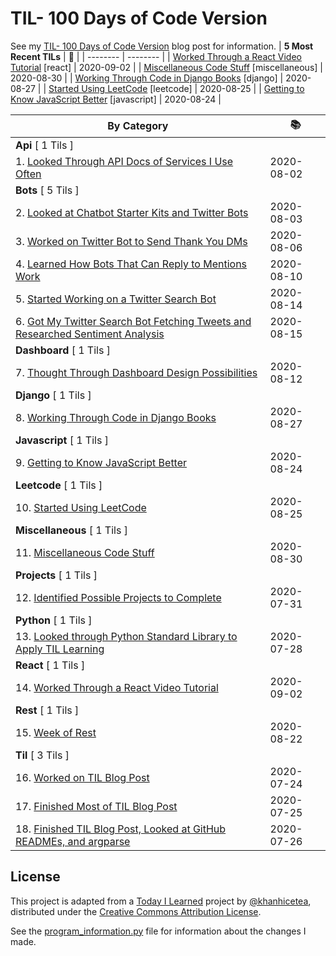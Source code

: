 # TIL- 100 Days of Code Version

See my [TIL- 100 Days of Code Version](https://github.com/KatherineMichel/portfolio/blob/master/regular-blog-posts/til-100-days-of-code-version.md) blog post for information.
| **5 Most Recent TILs** | :tada: |
| -------- | -------- |
| [Worked Through a React Video Tutorial](react/worked-through-a-react-video-tutorial.md) [react] | 2020-09-02 |
| [Miscellaneous Code Stuff](miscellaneous/miscellaneous-code-stuff.md) [miscellaneous] | 2020-08-30 |
| [Working Through Code in Django Books](django/working-through-code-in-django-books.md) [django] | 2020-08-27 |
| [Started Using LeetCode](leetcode/started-using-leetcode.md) [leetcode] | 2020-08-25 |
| [Getting to Know JavaScript Better](javascript/getting-to-know-javascript-better.md) [javascript] | 2020-08-24 |

| **By Category** | :books: |
| -------- | -------- |
| **Api** [ 1 Tils ] | |
| 1. [Looked Through API Docs of Services I Use Often](api/looking-through-api-docs-of-services-i-use-often.md) | 2020-08-02 |
| **Bots** [ 5 Tils ] | |
| 2. [Looked at Chatbot Starter Kits and Twitter Bots](bots/looked-at-chatbot-starter-kits-and-twitter-bots.md) | 2020-08-03 |
| 3. [Worked on Twitter Bot to Send Thank You DMs](bots/worked-on-a-twitter-bot-to-send-thank-you-dms.md) | 2020-08-06 |
| 4. [Learned How Bots That Can Reply to Mentions Work](bots/learned-how-bots-that-can-reply-to-mentions-work.md) | 2020-08-10 |
| 5. [Started Working on a Twitter Search Bot](bots/started-working-on-a-tweet-search-bot.md) | 2020-08-14 |
| 6. [Got My Twitter Search Bot Fetching Tweets and Researched Sentiment Analysis](bots/got-my-twitter-search-bot-fetching-tweets-and-researched-sentiment-analysis.md) | 2020-08-15 |
| **Dashboard** [ 1 Tils ] | |
| 7. [Thought Through Dashboard Design Possibilities](dashboard/thought-through-dashboard-design-possibilities.md) | 2020-08-12 |
| **Django** [ 1 Tils ] | |
| 8. [Working Through Code in Django Books](django/working-through-code-in-django-books.md) | 2020-08-27 |
| **Javascript** [ 1 Tils ] | |
| 9. [Getting to Know JavaScript Better](javascript/getting-to-know-javascript-better.md) | 2020-08-24 |
| **Leetcode** [ 1 Tils ] | |
| 10. [Started Using LeetCode](leetcode/started-using-leetcode.md) | 2020-08-25 |
| **Miscellaneous** [ 1 Tils ] | |
| 11. [Miscellaneous Code Stuff](miscellaneous/miscellaneous-code-stuff.md) | 2020-08-30 |
| **Projects** [ 1 Tils ] | |
| 12. [Identified Possible Projects to Complete](projects/identified-possible-projects-to-complete.md) | 2020-07-31 |
| **Python** [ 1 Tils ] | |
| 13. [Looked through Python Standard Library to Apply TIL Learning](python/looked-through-python-standard-library-to-apply-til-learning.md) | 2020-07-28 |
| **React** [ 1 Tils ] | |
| 14. [Worked Through a React Video Tutorial](react/worked-through-a-react-video-tutorial.md) | 2020-09-02 |
| **Rest** [ 1 Tils ] | |
| 15. [Week of Rest](rest/week-of-rest.md) | 2020-08-22 |
| **Til** [ 3 Tils ] | |
| 16. [Worked on TIL Blog Post](til/worked-on-til-blog-post.md) | 2020-07-24 |
| 17. [Finished Most of TIL Blog Post](til/finished-most-of-til-blog-post.md) | 2020-07-25 |
| 18. [Finished TIL Blog Post, Looked at GitHub READMEs, and argparse](til/finished-til-blog-post-looked-at-github-readmes-and-argparse.md) | 2020-07-26 |


## License

This project is adapted from a [Today I Learned](https://github.com/khanhicetea/today-i-learned/) project by [@khanhicetea](https://github.com/khanhicetea), distributed under the [Creative Commons Attribution License](http://creativecommons.org/licenses/by/3.0/). 

See the [program_information.py](program_information.py) file for information about the changes I made.
